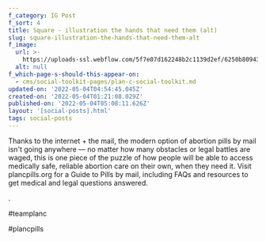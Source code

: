 ```yaml
---
f_category: IG Post
f_sort: 4
title: Square - illustration the hands that need them (alt)
slug: square-illustration-the-hands-that-need-them-alt
f_image:
  url: >-
    https://uploads-ssl.webflow.com/5f7e07d162248b2c1139d2ef/6250b8094329665feeb3a0d2_4%20-%20abortion%20pills%20belong.jpg
  alt: null
f_which-page-s-should-this-appear-on:
  - cms/social-toolkit-pages/plan-c-social-toolkit.md
updated-on: '2022-05-04T04:54:45.045Z'
created-on: '2022-05-04T01:21:08.029Z'
published-on: '2022-05-04T05:08:11.626Z'
layout: '[social-posts].html'
tags: social-posts
---
```


Thanks to the internet + the mail, the modern option of abortion pills by mail isn't going anywhere — no matter how many obstacles or legal battles are waged, this is one piece of the puzzle of how people will be able to access medically safe, reliable abortion care on their own, when they need it. Visit plancpills.org for a Guide to Pills by mail, including FAQs and resources to get medical and legal questions answered.

.

#teamplanc

#plancpills
